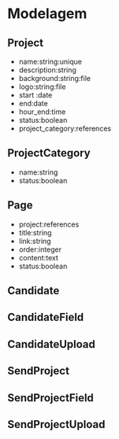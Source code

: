 # Modelagem #

## Project ##

- name:string:unique
- description:string
- background:string:file
- logo:string:file
- start :date
- end:date
- hour_end:time
- status:boolean
- project_category:references

## ProjectCategory ##

- name:string
- status:boolean

## Page ##

- project:references
- title:string
- link:string
- order:integer
- content:text
- status:boolean

## Candidate ##

## CandidateField ##

## CandidateUpload ##

## SendProject ##

## SendProjectField ##

## SendProjectUpload ##

